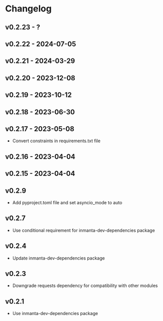 # Changelog

## v0.2.23 - ?


## v0.2.22 - 2024-07-05


## v0.2.21 - 2024-03-29


## v0.2.20 - 2023-12-08


## v0.2.19 - 2023-10-12


## v0.2.18 - 2023-06-30


## v0.2.17 - 2023-05-08

- Convert constraints in requirements.txt file

## v0.2.16 - 2023-04-04


## v0.2.15 - 2023-04-04


## v0.2.9
- Add pyproject.toml file and set asyncio_mode to auto 

## v0.2.7
- Use conditional requirement for inmanta-dev-dependencies package

## v0.2.4
- Update inmanta-dev-dependencies package

## v0.2.3
- Downgrade requests dependency for compatibility with other modules

## v0.2.1
- Use inmanta-dev-dependencies package
